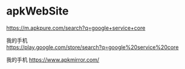 # apkWebSite






https://m.apkpure.com/search?q=google+service+core

我的手机  
https://play.google.com/store/search?q=google%20service%20core

我的手机  https://www.apkmirror.com/








